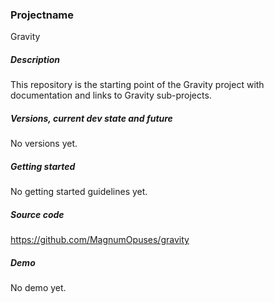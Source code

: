 ### Projectname

Gravity

##### Description

This repository is the starting point of the Gravity project with documentation and links to Gravity sub-projects.

##### Versions, current dev state and future

No versions yet.

##### Getting started

No getting started guidelines yet.

##### Source code

https://github.com/MagnumOpuses/gravity

##### Demo

No demo yet.
